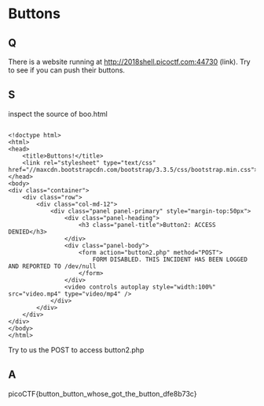 
# Buttons

## Q

There is a website running at http://2018shell.picoctf.com:44730 (link). Try to see if you can push their buttons.



## S

inspect the source of boo.html
```

<!doctype html>
<html>
<head>
    <title>Buttons!</title>
    <link rel="stylesheet" type="text/css" href="//maxcdn.bootstrapcdn.com/bootstrap/3.3.5/css/bootstrap.min.css">
</head>
<body>
<div class="container">
    <div class="row">
        <div class="col-md-12">
            <div class="panel panel-primary" style="margin-top:50px">
                <div class="panel-heading">
                    <h3 class="panel-title">Button2: ACCESS DENIED</h3>
                </div>
                <div class="panel-body">
                    <form action="button2.php" method="POST">
                        FORM DISABLED. THIS INCIDENT HAS BEEN LOGGED AND REPORTED TO /dev/null
                    </form>
                </div>
                <video controls autoplay style="width:100%" src="video.mp4" type="video/mp4" />
            </div>
        </div>
    </div>
</div>
</body>
</html>

```

Try to us the POST to access button2.php



## A

picoCTF{button_button_whose_got_the_button_dfe8b73c}


